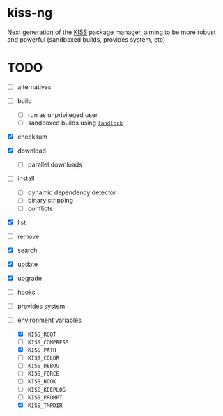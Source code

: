# kiss-ng

Next generation of the [KISS](https://codeberg.org/kiss-community/kiss) package manager, aiming to be more robust and powerful (sandboxed builds, provides system, etc)

# TODO

- [ ] alternatives

- [ ] build
  - [ ] run as unprivileged user
  - [ ] sandboxed builds using [`landlock`](https://landlock.io)

- [x] checksum

- [x] download
  - [ ] parallel downloads

- [ ] install
  - [ ] dynamic dependency detector
  - [ ] binary stripping
  - [ ] conflicts

- [x] list

- [ ] remove

- [x] search

- [x] update

- [x] upgrade

- [ ] hooks

- [ ] provides system

- [ ] environment variables
  - [x] `KISS_ROOT`
  - [ ] `KISS_COMPRESS`
  - [x] `KISS_PATH`
  - [ ] `KISS_COLOR`
  - [ ] `KISS_DEBUG`
  - [ ] `KISS_FORCE`
  - [ ] `KISS_HOOK`
  - [ ] `KISS_KEEPLOG`
  - [ ] `KISS_PROMPT`
  - [x] `KISS_TMPDIR`
